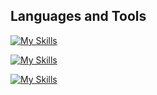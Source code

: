 ## Languages and Tools
[![My Skills](https://skillicons.dev/icons?i=js,ts,vue,jquery,html,css,sass,tailwind,pug,astro,docker,wordpress)](https://skillicons.dev)

[![My Skills](https://skillicons.dev/icons?i=ai,ps,xd,figma,blender)](https://skillicons.dev)

[![My Skills](https://skillicons.dev/icons?i=github,idea,vscode)](https://skillicons.dev)

